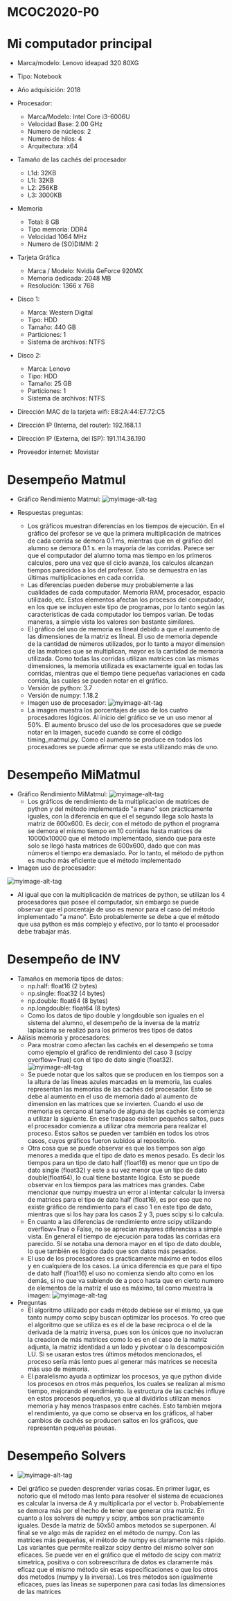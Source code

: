 # MCOC2020-P0

# Mi computador principal

* Marca/modelo: Lenovo ideapad 320 80XG
* Tipo: Notebook
* Año adquisición: 2018
* Procesador:
  * Marca/Modelo: Intel Core i3-6006U
  * Velocidad Base: 2.00 GHz
  * Numero de núcleos: 2 
  * Numero de hilos: 4
  * Arquitectura: x64

* Tamaño de las cachés del procesador
  * L1d: 32KB
  * L1i: 32KB
  * L2: 256KB
  * L3: 3000KB
* Memoria 
  * Total: 8 GB
  * Tipo memoria: DDR4
  * Velocidad 1064 MHz
  * Numero de (SO)DIMM: 2
* Tarjeta Gráfica
  * Marca / Modelo: Nvidia GeForce 920MX
  * Memoria dedicada: 2048 MB
  * Resolución: 1366 x 768
* Disco 1: 
  * Marca: Western Digital
  * Tipo: HDD
  * Tamaño: 440 GB
  * Particiones: 1
  * Sistema de archivos: NTFS
* Disco 2: 
  * Marca: Lenovo
  * Tipo: HDD
  * Tamaño: 25 GB
  * Particiones: 1
  * Sistema de archivos: NTFS

  
* Dirección MAC de la tarjeta wifi: E8:2A:44:E7:72:C5 
* Dirección IP (Interna, del router): 192.168.1.1
* Dirección IP (Externa, del ISP): 191.114.36.190
* Proveedor internet: Movistar

# Desempeño Matmul
* Gráfico Rendimiento Matmul:
  ![myimage-alt-tag](https://github.com/JoseTomasMartinez/MCOC2020-P0/blob/master/Graficos%20Rendimiento%20MATMUL.JPG)

* Respuestas preguntas:
  * Los gráficos muestran diferencias en los tiempos de ejecución. En el gráfico del profesor se ve que la primera multiplicación de matrices de cada corrida
    se demora 0.1 ms, mientras que en el gráfico del alumno se demora 0.1 s. en la mayoría de las corridas. Parece ser que el computador del alumno toma mas
    tiempo en los primeros calculos, pero una vez que el ciclo avanza, los calculos alcanzan tiempos parecidos a los del profesor. Esto se demuestra en las 
    últimas multiplicaciones en cada corrida.
  * Las diferencias pueden deberse muy probablemente a las cualidades de cada computador. Memoria RAM, procesador, espacio utilizado, etc. Estos elementos 
    afectan los procesos del computador, en los que se incluyen este tipo de programas, por lo tanto según las caracteristicas de cada computador los tiempos
    varian. De todas maneras, a simple vista los valores son bastante similares.
  * El gráfico del uso de memoria es líneal debido a que el aumento de las dimensiones de la matriz es líneal. El uso de memoria depende de la cantidad de números
    utilizados, por lo tanto a mayor dimension de las matrices que se multiplican, mayor es la cantidad de memoria utilizada. Como todas las corridas utilizan matrices
    con las mismas dimensiones, la memoria utilizada es exactamente igual en todas las corridas, mientras que el tiempo tiene pequeñas variaciones en cada corrida, las 
    cuales se pueden notar en el gráfico.
  * Versión de python: 3.7
  * Versión de numpy: 1.18.2
  * Imagen uso de procesador: 
  ![myimage-alt-tag](https://github.com/JoseTomasMartinez/MCOC2020-P0/blob/master/Procesadores%20utilizados%20MATMUL.jpg)
   * La imagen muestra los porcentajes de uso de los cuatro procesadores lógicos. Al inicio del gráfico se ve un uso menor al 50%. El aumento brusco del uso de los 
     procesadores que se puede notar en la imagen, sucede cuando se corre el código timing_matmul.py. Como el aumento se produce en todos los procesadores se puede 
     afirmar que se esta utilizando más de uno.
# Desempeño MiMatmul
* Gráfico Rendimiento MiMatmul:
 ![myimage-alt-tag](https://github.com/JoseTomasMartinez/MCOC2020-P0/blob/master/Rendimiento%20MiMatmul%20(dim%20600).PNG)
   * Los gráficos de rendimiento de la multiplicacion de matrices de python y del método implementado "a mano" son prácticamente iguales, con la diferencia en que el
     el segundo llega solo hasta la matriz de 600x600. Es decir, con el método de python el programa se demora el mismo tiempo en 10 corridas hasta matrices de 
     10000x10000 que el método implementado, siendo que para este solo se llegó hasta matrices de 600x600, dado que con mas números el tiempo era demasiado. Por lo tanto,
     el método de python es mucho más eficiente que el método implementado
* Imagen uso de procesador:

 ![myimage-alt-tag](https://github.com/JoseTomasMartinez/MCOC2020-P0/blob/master/Procesadores%20utilizados%20MIMATMUL.JPG)
   * Al igual que con la multiplicación de matrices de python, se utilizan los 4 procesadores que posee el computador, sin embargo se puede observar que el porcentaje 
     de uso es menor para el caso del método implementado "a mano". Esto probablemente se debe a que el método que usa python es más complejo y efectivo, por lo tanto
     el procesador debe trabajar más.
# Desempeño de INV
* Tamaños en memoria tipos de datos:
   * np.half: float16 (2 bytes)
   * np.single: float32 (4 bytes)
   * np.double: float64 (8 bytes)
   * np.longdouble: float64 (8 bytes)
   * Como los datos de tipo double y longdouble son iguales en el sistema del alumno, el desempeño de la inversa de la matriz laplaciana se realizó para los primeros tres
     tipos de datos
* Aálisis memoria y procesadores:
   * Para mostrar como afectan las cachés en el desempeño se toma como ejemplo el gráfico de rendimiento del caso 3 (scipy overflow=True) con el tipo de dato single (float32).
    ![myimage-alt-tag](https://github.com/JoseTomasMartinez/MCOC2020-P0/blob/master/Rendimiento%20Caso%202%20Single.png)
   * Se puede notar que los saltos que se producen en los tiempos son a la altura de las líneas azules marcadas en la memoria, las cuales representan las memorias de las cachés
     del procesador. Esto se debe al aumento en el uso de memoria dado al aumento de dimension en las matrices que se invierten. Cuando el uso de memoria es cercano al tamaño 
     de alguna de las cachés se comienza a utilizar la siguiente. En ese traspaso existen pequeños saltos, pues el procesador comienza a utilizar otra memoria para realizar el
     proceso. Estos saltos se pueden ver también en todos los otros casos, cuyos gráficos fueron subidos al repositorio. 
   * Otra cosa que se puede observar es que los tiempos son algo menores a medida que el tipo de dato es menos pesado. Es decir los tiempos para un tipo de dato half (float16)
     es menor que un tipo de dato single (float32) y este a su vez menor que un tipo de dato double(float64), lo cual tiene bastante lógica. Esto se puede observar en los
     tiempos para las matrices mas grandes. Cabe mencionar que numpy muestra un error al intentar calcular la inversa de matrices para el tipo de dato half (float16), es por 
     eso que no existe gráfico de rendimiento para el caso 1 en este tipo de dato, mientras que si los hay para los casos 2 y 3, pues scipy si lo calcula. 
   * En cuanto a las diferencias de rendimiento entre scipy utilizando overflow=True o False, no se aprecian mayores diferencias a simple vista. En general el tiempo de
     ejecución para todas las corridas era parecido. Sí se notaba una demora mayor en el tipo de dato double, lo que también es lógico dado que son datos más pesados.
   * El uso de los procesadores es practicamente máximo en todos ellos y en cualquiera de los casos. La única diferencia es que para el tipo de dato half (float16) el uso 
     no comienza siendo alto como en los demás, si no que va subiendo de a poco hasta que en cierto numero de elementos de la matriz el uso es máximo, tal como muestra 
     la imagen:
     ![myimage-alt-tag](https://github.com/JoseTomasMartinez/MCOC2020-P0/blob/master/Procesadores%20Desempe%C3%B1o%20INV%20Half.png)
* Preguntas
   * El algoritmo utilizado por cada método debiese ser el mismo, ya que tanto numpy como scipy buscan optimizar los procesos. Yo creo que el algoritmo que se utiliza es
     es el de la base reciproca o el de la derivada de la matriz inversa, pues son los únicos que no involucran la creacion de más matrices como lo es en el caso de la 
     matriz adjunta, la matriz identidad a un lado y pivotear o la descomposición LU. Si se usaran estos tres últimos métodos mencionados, el proceso sería más lento pues 
     al generar más matrices se necesita más uso de memoria.
   * El paralelismo ayuda a optimizar los procesos, ya que python divide los procesos en otros más pequeños, los cuales se realizan al mismo tiempo, mejorando el rendimiento.
     la estructura de las cachés influye en estos procesos pequeños, ya que al dividirlos utilizan menos memoria y hay menos traspasos entre cachés. Esto también mejora el
     rendimiento, ya que como se observa en los gráficos, al haber cambios de cachés se producen saltos en los gráficos, que representan pequeñas pausas.
# Desempeño Solvers     
   * ![myimage-alt-tag](https://github.com/JoseTomasMartinez/MCOC2020-P0/blob/master/Entrega%206/Rendimiento%20Solvers%20Parte2.png)
   
   * Del gráfico se pueden desprender varias cosas. En primer lugar, es notorio que el método mas lento para resolver el sistema de ecuaciones es calcular la inversa de A y
     multiplicarla por el vector b. Probablemente se demora más por el hecho de tener que generar otra matriz. 
     En cuanto a los solvers de numpy y scipy, ambos son practicamente iguales. Desde la matriz de 50x50 ambos metodos se superponen. Al final se ve algo más de rapidez en 
     el método de numpy. Con las matrices más pequeñas, el método de numpy es claramente más rápido.
     Las variantes que permite realizar scipy dentro del mismo solver son eficaces. Se puede ver en el gráfico que el método de scipy con matriz simetrica, positiva o con 
     sobreescritura de datos es claramente más eficaz que el mismo método sin esas especificaciones o que los otros dos metodos (numpy y la inversa). Los tres métodos son
     igualmente eficaces, pues las lineas se superponen para casi todas las dimensiones de las matrices
